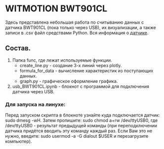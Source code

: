 # WITMOTION BWT901CL
Здесь представлена небольшая работа по считыванию данных с датчика BWT901CL (пока только через USB), их визуализации, а также записи в .csv файл средствами Python.
Вся информация о [датчике](https://github.com/WITMOTION/BWT901CL).

## Состав.
1. Папка func, где лежат используемые функции.
    - create_line.py - создание 3-х линий через plotly.
    - formula_for_data - вычисление характеристик из поступающих данных.
    - graph.py - графическое оформление графика.
2. usb_BWT901CL.ipynb - блокнот с программой для подключения датчика через USB.

### Для запуска на линухе:
Перед запуском скрипта в блокноте узнайте куда подключается датчик: sudo dmesg -wH.
Затем пропишите: sudo chmod a+rw /dev/ttyUSB0, где /dev/ttyUSB0 - результат предыдущей команды (при переподключении датчика придётся вводить эту команду каждый раз. Если Вам это не нужно, введите: sudo usermod -a -G dialout $USER и перезагрузите компьютер).
